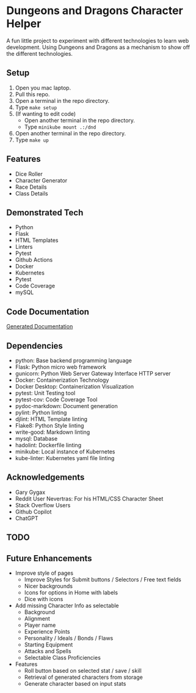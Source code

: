 # Dungeons and Dragons Character Helper
A fun little project to experiment with different technologies to learn web development. Using Dungeons and Dragons as a mechanism to show off the different technologies.

## Setup
 1. Open you mac laptop.
 2. Pull this repo.
 3. Open a terminal in the repo directory.
 4. Type `make setup`
 5. (If wanting to edit code)
    - Open another terminal in the repo directory.
    - Type `minikube mount .:/dnd`
 6. Open another terminal in the repo directory.
 7. Type `make up`

## Features
 - Dice Roller
 - Character Generator
 - Race Details
 - Class Details

## Demonstrated Tech
- Python
- Flask
- HTML Templates
- Linters
- Pytest
- Github Actions
- Docker
- Kubernetes
- Pytest
- Code Coverage
- mySQL

## Code Documentation
[Generated Documentation](./docs/code.md)

## Dependencies
- python: Base backend programming language
- Flask: Python  micro web framework
- gunicorn: Python Web Server Gateway Interface HTTP server
- Docker: Containerization Technology
- Docker Desktop: Containerization Visualization
- pytest: Unit Testing tool
- pytest-cov: Code Coverage Tool
- pydoc-markdown: Document generation
- pylint: Python linting
- djlint: HTML Template linting
- Flake8: Python Style linting
- write-good: Markdown linting
- mysql: Database
- hadolint: Dockerfile linting
- minikube: Local instance of Kubernetes
- kube-linter: Kubernetes yaml file linting

## Acknowledgements
- Gary Gygax
- Reddit User Nevertras: For his HTML/CSS Character Sheet
- Stack Overflow Users
- Github Copilot
- ChatGPT

## TODO

## Future Enhancements
- Improve style of pages
  - Improve Styles for Submit buttons / Selectors / Free text fields
  - Nicer backgrounds
  - Icons for options in Home with labels
  - Dice with icons
- Add missing Character Info as selectable
  - Background
  - Alignment
  - Player name
  - Experience Points
  - Personality / Ideals / Bonds / Flaws
  - Starting Equipment
  - Attacks and Spells
  - Selectable Class Proficiencies
- Features
  - Roll button based on selected stat / save / skill
  - Retrieval of generated characters from storage
  - Generate character based on input stats
